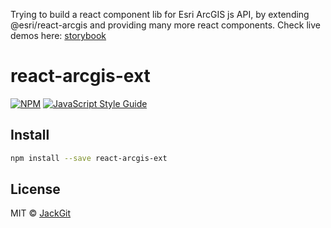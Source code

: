 Trying to build a react component lib for Esri ArcGIS js API, by extending @esri/react-arcgis and providing many more react components.
Check live demos here: [storybook](https://jackgit.github.io/react-arcgis-ext)

# react-arcgis-ext

> 

[![NPM](https://img.shields.io/npm/v/react-arcgis-ext.svg)](https://www.npmjs.com/package/react-arcgis-ext) [![JavaScript Style Guide](https://img.shields.io/badge/code_style-standard-brightgreen.svg)](https://standardjs.com)

## Install

```bash
npm install --save react-arcgis-ext
```

## License

MIT © [JackGit](https://github.com/JackGit)
